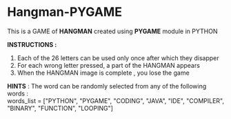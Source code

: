 # Hangman-PYGAME

This is a GAME of **HANGMAN** created using **PYGAME** module in PYTHON 

**INSTRUCTIONS :** 
1. Each of the 26 letters can be used only once after which they disapper 
2. For each wrong letter pressed, a part of the HANGMAN appears
3. When the HANGMAN image is complete , you lose the game 
 
**HINTS** : The word can be randomly selected from any of the following words :   
words_list = ["PYTHON", "PYGAME", "CODING", "JAVA", "IDE", "COMPILER", "BINARY", "FUNCTION", "LOOPING"]



